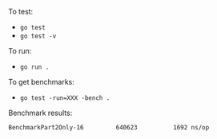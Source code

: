 To test:
- `go test`
- `go test -v`

To run:
- `go run .`

To get benchmarks:
- `go test -run=XXX -bench .`


Benchmark results:

```
BenchmarkPart2Only-16    	  640623	      1692 ns/op

```
